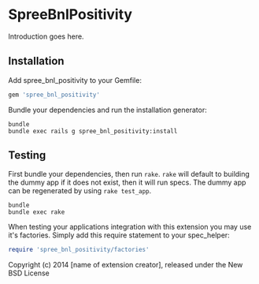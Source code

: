 SpreeBnlPositivity
==================

Introduction goes here.

Installation
------------

Add spree_bnl_positivity to your Gemfile:

```ruby
gem 'spree_bnl_positivity'
```

Bundle your dependencies and run the installation generator:

```shell
bundle
bundle exec rails g spree_bnl_positivity:install
```

Testing
-------

First bundle your dependencies, then run `rake`. `rake` will default to building the dummy app if it does not exist, then it will run specs. The dummy app can be regenerated by using `rake test_app`.

```shell
bundle
bundle exec rake
```

When testing your applications integration with this extension you may use it's factories.
Simply add this require statement to your spec_helper:

```ruby
require 'spree_bnl_positivity/factories'
```

Copyright (c) 2014 [name of extension creator], released under the New BSD License

